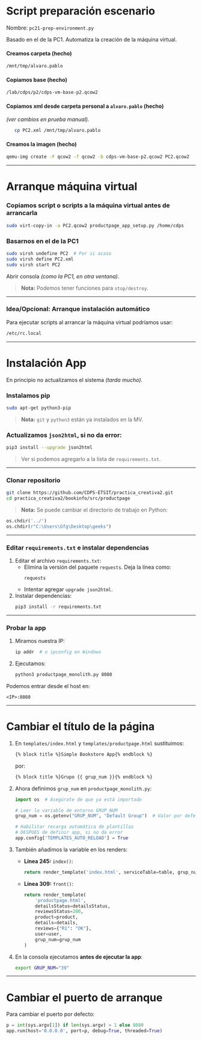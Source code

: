 # Script preparación escenario

Nombre: `pc21-prep-environment.py`

Basado en el de la PC1. Automatiza la creación de la máquina virtual.

#### Creamos carpeta (hecho)
```bash
/mnt/tmp/alvaro.pablo
```

#### Copiamos base (hecho)
```bash
/lab/cdps/p2/cdps-vm-base-p2.qcow2
```

#### Copiamos xml desde carpeta personal a `alvaro.pablo` (hecho)
*(ver cambios en prueba manual).*

```bash
   cp PC2.xml /mnt/tmp/alvaro.pablo
```

#### Creamos la imagen (hecho)
```bash
qemu-img create -F qcow2 -f qcow2 -b cdps-vm-base-p2.qcow2 PC2.qcow2
```


---
# Arranque máquina virtual

### Copiamos script o scripts a la máquina virtual antes de arrancarla

```bash
sudo virt-copy-in -a PC2.qcow2 productpage_app_setup.py /home/cdps
```

### Basarnos en el de la PC1
```bash
sudo virsh undefine PC2  # Por si acaso
sudo virsh define PC2.xml
sudo virsh start PC2
```

Abrir consola *(como la PC1, en otra ventana)*.

> **Nota:** Podemos tener funciones para `stop/destroy`.

---

### Idea/Opcional: Arranque instalación automático
Para ejecutar scripts al arrancar la máquina virtual podríamos usar:
```bash
/etc/rc.local
```

---

# Instalación App

En principio no actualizamos el sistema *(tarda mucho).*

### Instalamos pip
```bash
sudo apt-get python3-pip
```
> **Nota:** `git` y `python3` están ya instalados en la MV.

### Actualizamos `json2html`, si no da error:
```bash
pip3 install --upgrade json2html
```
> Ver si podemos agregarlo a la lista de `requirements.txt`.

---

### Clonar repositorio
```bash
git clone https://github.com/CDPS-ETSIT/practica_creativa2.git
cd practica_creativa2/bookinfo/src/productpage
```

> **Nota:** Se puede cambiar el directorio de trabajo en Python:
```python
os.chdir('../')
os.chdir(r"C:\Users\Gfg\Desktop\geeks")
```

---

### Editar `requirements.txt` e instalar dependencias

1. Editar el archivo `requirements.txt`:
   - Elimina la versión del paquete `requests`. Deja la línea como:
     ```
     requests
     ```
   - Intentar agregar `upgrade json2html`.
2. Instalar dependencias:
   ```bash
   pip3 install -r requirements.txt
   ```

---

### Probar la app
1. Miramos nuestra IP:
   ```bash
   ip addr  # o ipconfig en Windows
   ```
2. Ejecutamos:
   ```bash
   python3 productpage_monolith.py 8080
   ```

Podemos entrar desde el host en:
```
<IP>:8080
```

---

# Cambiar el título de la página

1. En `templates/index.html` y `templates/productpage.html` sustituimos:
   ```html
   {% block title %}Simple Bookstore App{% endblock %}
   ```
   por:
   ```html
   {% block title %}Grupo {{ grup_num }}{% endblock %}
   ```

2. Ahora definimos `grup_num` en `productpage_monolith.py`:
   ```python
   import os  # Asegúrate de que ya está importado

   # Leer la variable de entorno GRUP_NUM
   grup_num = os.getenv("GRUP_NUM", "Default Group")  # Valor por defecto "Default Group"

   # Habilitar recarga automática de plantillas
   # DESPUES de definir app, si no da error
   app.config['TEMPLATES_AUTO_RELOAD'] = True
   ```

3. También añadimos la variable en los renders:
   - **Línea 245:** `index()`:
     ```python
     return render_template('index.html', serviceTable=table, grup_num=grup_num)
     ```
   - **Línea 309:** `front()`:
     ```python
     return render_template(
         'productpage.html',
         detailsStatus=detailsStatus,
         reviewsStatus=200,
         product=product,
         details=details,
         reviews={"R1": "OK"},
         user=user,
         grup_num=grup_num
     )
     ```

4. En la consola ejecutamos **antes de ejecutar la app**:
   ```bash
   export GRUP_NUM="39"
   ```

---

# Cambiar el puerto de arranque

Para cambiar el puerto por defecto:
```python
p = int(sys.argv[1]) if len(sys.argv) > 1 else 8080
app.run(host='0.0.0.0', port=p, debug=True, threaded=True)
```
```